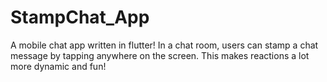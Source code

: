 # StampChat_App
A mobile chat app written in flutter! In a chat room, users can stamp a chat message by tapping anywhere on the screen. This makes reactions a lot more dynamic and fun!
